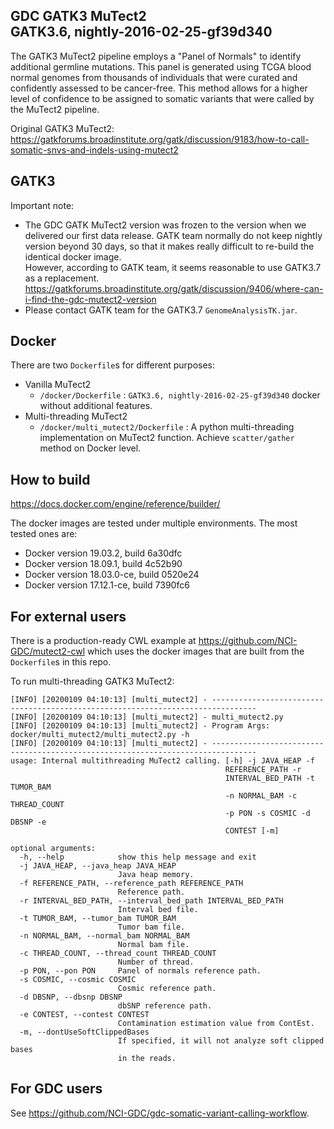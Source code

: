 GDC GATK3 MuTect2<br>
GATK3.6, nightly-2016-02-25-gf39d340
---
The GATK3 MuTect2 pipeline employs a "Panel of Normals" to identify additional germline mutations. This panel is generated using TCGA blood normal genomes from thousands of individuals that were curated and confidently assessed to be cancer-free. This method allows for a higher level of confidence to be assigned to somatic variants that were called by the MuTect2 pipeline.

Original GATK3 MuTect2: https://gatkforums.broadinstitute.org/gatk/discussion/9183/how-to-call-somatic-snvs-and-indels-using-mutect2

## GATK3

Important note:

* The GDC GATK MuTect2 version was frozen to the version when we delivered our first data release. GATK team normally do not keep nightly version beyond 30 days, so that it makes really difficult to re-build the identical docker image.<br>
However, according to GATK team, it seems reasonable to use GATK3.7 as a replacement.<br>
https://gatkforums.broadinstitute.org/gatk/discussion/9406/where-can-i-find-the-gdc-mutect2-version
* Please contact GATK team for the GATK3.7 `GenomeAnalysisTK.jar`.

## Docker

There are two `Dockerfile`s for different purposes:

* Vanilla MuTect2
  * `/docker/Dockerfile` : `GATK3.6, nightly-2016-02-25-gf39d340` docker without additional features.
* Multi-threading MuTect2
  * `/docker/multi_mutect2/Dockerfile` : A python multi-threading implementation on MuTect2 function. Achieve `scatter/gather` method on Docker level.

## How to build

https://docs.docker.com/engine/reference/builder/

The docker images are tested under multiple environments. The most tested ones are:
* Docker version 19.03.2, build 6a30dfc
* Docker version 18.09.1, build 4c52b90
* Docker version 18.03.0-ce, build 0520e24
* Docker version 17.12.1-ce, build 7390fc6

## For external users

There is a production-ready CWL example at https://github.com/NCI-GDC/mutect2-cwl which uses the docker images that are built from the `Dockerfile`s in this repo.

To run multi-threading GATK3 MuTect2:

```
[INFO] [20200109 04:10:13] [multi_mutect2] - --------------------------------------------------------------------------------
[INFO] [20200109 04:10:13] [multi_mutect2] - multi_mutect2.py
[INFO] [20200109 04:10:13] [multi_mutect2] - Program Args: docker/multi_mutect2/multi_mutect2.py -h
[INFO] [20200109 04:10:13] [multi_mutect2] - --------------------------------------------------------------------------------
usage: Internal multithreading MuTect2 calling. [-h] -j JAVA_HEAP -f
                                                REFERENCE_PATH -r
                                                INTERVAL_BED_PATH -t TUMOR_BAM
                                                -n NORMAL_BAM -c THREAD_COUNT
                                                -p PON -s COSMIC -d DBSNP -e
                                                CONTEST [-m]

optional arguments:
  -h, --help            show this help message and exit
  -j JAVA_HEAP, --java_heap JAVA_HEAP
                        Java heap memory.
  -f REFERENCE_PATH, --reference_path REFERENCE_PATH
                        Reference path.
  -r INTERVAL_BED_PATH, --interval_bed_path INTERVAL_BED_PATH
                        Interval bed file.
  -t TUMOR_BAM, --tumor_bam TUMOR_BAM
                        Tumor bam file.
  -n NORMAL_BAM, --normal_bam NORMAL_BAM
                        Normal bam file.
  -c THREAD_COUNT, --thread_count THREAD_COUNT
                        Number of thread.
  -p PON, --pon PON     Panel of normals reference path.
  -s COSMIC, --cosmic COSMIC
                        Cosmic reference path.
  -d DBSNP, --dbsnp DBSNP
                        dbSNP reference path.
  -e CONTEST, --contest CONTEST
                        Contamination estimation value from ContEst.
  -m, --dontUseSoftClippedBases
                        If specified, it will not analyze soft clipped bases
                        in the reads.
```

## For GDC users

See https://github.com/NCI-GDC/gdc-somatic-variant-calling-workflow.
